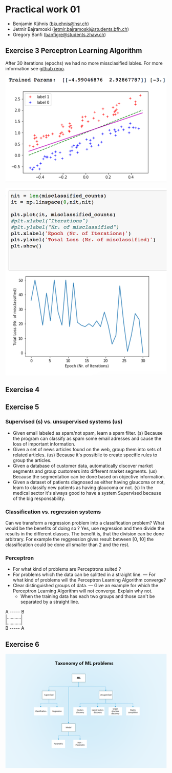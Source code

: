 # Practical work 01

- Benjamin Kühnis (bkuehnis@hsr.ch)
- Jetmir Bajramoski (jetmir.bajramoski@students.bfh.ch)
- Gregory Banfi (banfigre@students.zhaw.ch)

## Exercise 3 Perceptron Learning Algorithm
After 30 iterations (epochs) we had no more missclasified lables. For more information see <a href='https://github.com/suizo12/TSM_DeLearn'>github repo</a>.

 ![final](final.png 'asd')

 ![iter](iter.png)
 
 ## Exercise 4
 
 ## Exercise 5
 ### Supervised (s) vs. unsupervised systems (us)
- Given email labeled as spam/not spam, learn a spam filter. (s)
   Because the program can classify as spam some email adresses and cause the loss of important information.
- Given a set of news articles found on the web, group them into sets of related articles. (us)
   Because it's possibile to create specific rules to group the articles.
- Given a database of customer data, automatically discover market segments and group customers into different market segments. (us)
   Because the segmentation can be done based on objective information.
- Given a dataset of patients diagnosed as either having glaucoma or not, learn to classify new patients as having glaucoma or not. (s)
   In the medical sector it's always good to have a system Supervised because of the big responsability.

### Classification vs. regression systems
Can we transform a regression problem into a classification problem? What would be the benefits of doing so ?
Yes, use regression and then divide the results in the different classes. The benefit is, that the division can be done arbitrary.
For example the reggression gives result between [0, 10] the classification could be done all smaller than 2 and the rest. 

### Perceptron
- For what kind of problems are Perceptrons suited ?
- For problems which the data can be splitted in a straight line.
— For what kind of problems will the Perceptron Learning Algorithm converge?
- Clear distinguished groups of data. 
— Give an example for which the Perceptron Learning Algorithm will not converge. Explain
why not.
    - When the training data has each two groups and those can't be separated by a straight line.
 
 A ----- B<br />
 |...........|<br />
 |...........|<br />
 B ----- A <br />
 


 ## Exercise 6
 ![](https://github.com/suizo12/TSM_DeLearn/blob/master/work01/ML%20Taxonomy.png)
 
